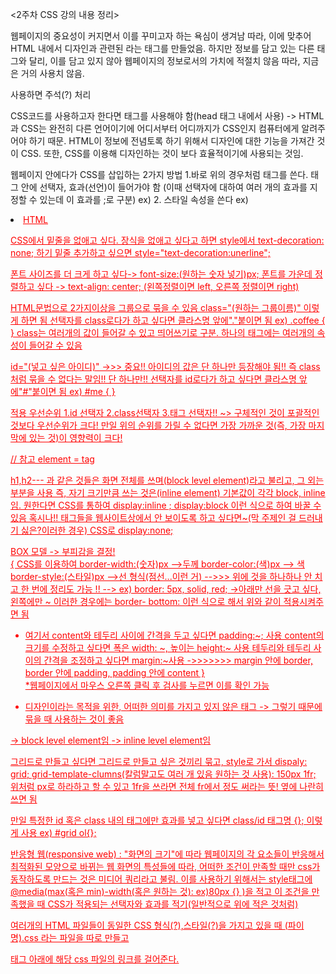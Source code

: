 <2주차 CSS 강의 내용 정리>

웹페이지의 중요성이 커지면서 이를 꾸미고자 하는 욕심이 생겨남
따라, 이에 맞추어 HTML 내에서 디자인과 관련된 <font></font>라는 태그를 만들었음.
하지만 정보를 담고 있는 다른 태그와 달리, 이를 담고 있지 않아 웹페이지의 정보로서의 가치에 적절치 않음
따라, 지금은 거의 사용치 않음.

<!--    --> 사용하면 주석(?) 처리 
CSS코드를 사용하고자 한다면 <style></style> 태그를 사용해야 함(head 태그 내에서 사용) -> HTML과 CSS는 완전히 다른 언어이기에 어디서부터 어디까지가 CSS인지 컴퓨터에게 알려주어야 하기 때문.
HTML이 정보에 전념토록 하기 위해서 디자인에 대한 기능을 가져간 것이 CSS.
또한, CSS를 이용해 디자인하는 것이 보다 효율적이기에 사용되는 것임.

웹페이지 안에다가 CSS를 삽입하는 2가지 방법
1.바로 위의 경우처럼  <style></style> 태그를 쓴다. 태그 안에 선택자, 효과(선언)이 들어가야 함 
(이때 선택자에 대하여 여러 개의 효과를 지정할 수 있는데 이 효과를 ;로 구분)
ex) <style>
	a --> 선택자(selector) {  
	color : black ;  -> 효과(선언,declaration)                 //여기서 color는 property, red는 value
	} 
</style>
2. 스타일 속성을 쓴다
ex) <li><a href="index.html" style ="color : red">HTML </li>

CSS에서 밑줄을 없애고 싶다. 장식을 없애고 싶다고 하면 style에서 text-decoration: none; 하기
밑줄 추가하고 싶으면 style="text-decoration:unerline";

폰트 사이즈를 더 크게 하고 싶다-> font-size:(원하는 숫자 넣기)px;
폰트를 가운데 정렬하고 싶다 -> text-align: center;  (왼쪽정렬이면 left, 오른쪽 정렬이면 right)

HTML문법으로 2가지이상을 그룹으로 묶을 수 있음
class="(원하는 그룹이름)" 이렇게 하면 됨
선택자를 class로다가 하고 싶다면 클라스명 앞에"."붙이면 됨 
ex) .coffee {
	}
class는 여러개의 값이 들어갈 수 있고 띄어쓰기로 구분. 하나의 태그에는 여러개의 속성이 들어갈 수 있음

id="(넣고 싶은 아이디)"  ->>> 중요!! 아이디의 값은 단 하나만 등장해야 됨!! 즉 class처럼 묶을 수 없다는 말임!! 단 하나만!!
선택자를 id로다가 하고 싶다면 클라스명 앞에"#"붙이면 됨 
ex) #me {
	}	

적용 우선순위 1.id 선택자 2.class선택자 3.태그 선택자!!  ~> 구체적인 것이 포괄적인 것보다 우선순위가 크다!
만일 위의 순위를 가릴 수 없다면 가장 가까운 것(즉, 가장 마지막에 있는 것)이 영향력이 크다!

// 참고 element = tag

h1,h2--- 과 같은 것들은 화면 전체를 쓰며(block level element)라고 불리고, 그 외는 부분을 사용 즉, 자기 크기만큼 쓰는 것은(inline element)
기본값이 각각 block, inline임. 원한다면 CSS를 통하여 display:inline ;  display:block 이런 식으로 하여 바꿀 수 있음
혹시나!! 태그들을 웹사이트상에서 안 보이도록 하고 싶다면~(막 주제인 걸 드러내기 싫은?이러한 경우) CSS로 display:none;

BOX 모델 -> 부피감을 결정!                
{
CSS를 이용하여 
border-width:(숫자)px -->두께 
border-color:(색)px --> 색
border-style:(스타일)px -->선 형식(점선...이런 거)
-->>> 위에 것을 하나하나 안 치고 한 번에 정리도 가능 !! --> ex) border: 5px, solid, red;
->아래만 선을 긋고 싶다, 왼쪽에만 ~ 이러한 경우에는 border- bottom: 이런 식으로 해서 위와 같이 적용시켜주면 됨

* 여기서 content와 테두리 사이에 간격을 두고 싶다면 padding:~; 사용
content의 크기를 수정하고 싶다면 폭은 width: ~, 높이는 height:~ 사용
테두리와 테두리 사이의 간격을 조정하고 싶다면 margin:~사용
->>>>>>> margin 안에 border, border 안에 padding, padding 안에 content 
}  
*웹페이지에서 마우스 오른쪽 클릭 후 검사를 누르면 이를 확인 가능

* 디자인이라는 목적을 위한, 어떠한 의미를 가지고 있지 않은 태그 -> 그렇기 때문에 묶을 때 사용하는 것이 좋음
<div></div> -> block level element임
<span></span> -> inline level element임

그리드로 만들고 싶다면 그리드로 만들고 싶은 것끼리 묶고, style로 가서 dispaly: grid; grid-template-clumns(칼럼말고도 여러 개 있음 원하는 것 사용): 150px 1fr;
위처럼 px로 하라하고 할 수 있고 1fr을 쓰라면 전체 fr에서 정도 써라는 뜻! 옆에 나란히 쓰면 됨

만일 특정한 id 혹은 class 내의 태그에만 효과를 넣고 싶다면 class/id 태그명 {}; 이렇게 사용
ex) #grid ol{};

반응형 웹(responsive web) : "화면의 크기"에 따라 웹페이지의 각 요소들이 반응해서 최적화된 모양으로 바뀌는 웹
화면의 특성들에 따라, 어떠한 조건이 만족할 때만 css가 동작하도록 만드는 것은 미디어 쿼리라고 불림.
이를 사용하기 위해서는 style태그에 @media(max(혹은 min)-width(혹은 원하는 것): ex)80px {} )을 적고 
이 조건을 만족했을 때 CSS가 적용되는 선택자와 효과를 적기(일반적으로 위에 적은 것처럼)

여러개의 HTML 파일들이 동일한 CSS 형식(?),스타일(?)을 가지고 있을 때 (파이명).css 라는 파일을 따로 만들고 
<head>태그 아래에 해당 css 파일의 링크를 걸어준다. 
<link rel="stylesheet" href="(css 파일명)">
